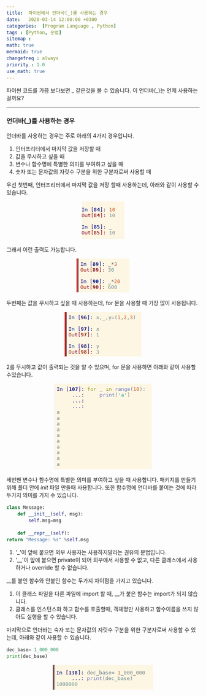 ```yaml
---
title:  파이썬에서 언더바(_)를 사용하는 경우
date:   2020-03-14 12:00:00 +0300
categories:  [Program Language , Python]
tags : [Python, 문법]
sitemap :
math: true
mermaid: true
changefreq : always
priority : 1.0
use_math: true
---
```


파이썬 코드를 가끔 보다보면 _ 같은것을 볼 수 있습니다. 이 언더바(_)는 언제 사용하는 걸까요? 

---------

### 언더바(_)를 사용하는 경우

언더바를 사용하는 경우는 주로 아래의 4가지 경우입니다.


1. 인터프리터에서 마지막 값을 저장할 때
2. 값을 무시하고 싶을 때
3. 변수나 함수명에 특별한 의미를 부여하고 싶을 때
4. 숫자 또는 문자값의 자릿수 구분을 위한 구분자로써 사용할 때


우선 첫번째, 인터프리터에서 마지막 값을 저장 할때 사용하는데, 아래와 같이 사용할 수 있습니다. 


<center><img src="../assets//images/pass.png" ></center>


그래서 이런 출력도 가능합니다. 


<center><img src="../assets//images/pass2.png" ></center>

두번째는 값을 무시하고 싶을 때 사용하는데, for 문을 사용할 때 가장 많이 사용됩니다. 

<center><img src="../assets//images/pass3.png" ></center>

2를 무시하고 값이 출력되는 것을 알 수 있으며, for 문을 사용하면 아래와 같이 사용할 수있습니다.


<center><img src="../assets//images/pass_for.png" ></center>


세번짼 변수나 함수명에 특별한 의미를 부여하고 싶을 때 사용합니다. 패키지를 만들기 위해 폴더 안에 _init_ 파일 만들때 사용합니다. 또한 함수명에 언더바를 붙이는 것에 따라 두가지 의미를 가지 수 있습니다.


```python
class Message:
    def __init__(self, msg):
        self.msg=msg
        
    def __repr__(self):
return "Message: %s" %self.msg
```

1. '_'이 앞에 붙으면 외부 사용자는 사용하지말라는 권유의 문법입니다.
2. '__'이 앞에 붙으면 private이 되어 외부에서 사용할 수 없고, 다른 클래스에서 사용하거나 override 할 수 없습니다. 


__를 붙인 함수와 안붙인 함수는 두가지 차이점을 가지고 있습니다.


1. 이 클래스 파일을 다른 파일에 import 할 때, __가 붙은 함수는 import가 되지 않습니다.
2. 클래스를 인스턴스화 하고 함수를 호출할때, 객체명만 사용하고 함수이름을 쓰지 않아도 실행을 할 수 있습니다. 


마지막으로 언더바는 숙자 또는 문자값의 자릿수 구분을 위한 구분자로써 사용할 수 있는데, 아래와 같이 사용할 수 있습니다. 

```python
dec_base= 1_000_000 
print(dec_base)
```

<center><img src="../assets//images/pass4.png" ></center>